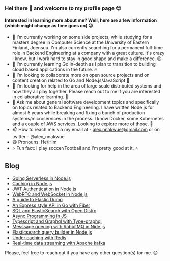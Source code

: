 ### Hei there 👋 and welcome to my profile page :blush:

#### Interested in learning more about me? Well, here are a few information (which might change as time goes on) 😉


- 🔭 I’m currently working on some side projects, while studying for a masters degree in Computer Science at the University of Eastern Finland, Joensuu. I'm also currently searching for a permanent full-time role in Backend Engineering at a company with a great culture. It's crazy I know, but I work hard to stay in good shape and make a difference. :wink:
- 🌱 I’m currently learning Go in-depth as I plan to transition to building cloud based applications in the future. :fire:
- 👯 I’m looking to collaborate more on open source projects and on content creation related to Go and Node.js/JavaScript :eyes:
- 🤔 I’m looking for help in the area of large scale distributed systems and how they all play together. Please reach out to me if you are interested in collaborative learning. :eyes:
- 💬 Ask me about general software development topics and specifically on topics related to Backend Engineering. I have written Node.js for almost 5 years while breaking and fixing a bunch of production systems/microservices in the process. I know Docker, some Kubernetes and a couple of AWS services. Looking to explore more of those. :yellow_heart:
- 📫 How to reach me: via my email at - alex.nnakwue@gmail.com or on twitter -  @alex_nnakwue
- 😄 Pronouns: He/Him
- ⚡ Fun fact: I play soccer/Football and I'm pretty good at it. :star:


## Blog

- [Going Serverless in Node.js](https://blog.logrocket.com/going-serverless-node-js-apps/)
- [Caching in Node.js](https://blog.logrocket.com/caching-node-js-optimizing-app-performance-redis/)
- [JWT Authentication in Node.js](https://blog.logrocket.com/jwt-authentication-from-scratch-vue-js-node-js/)
- [WebRTC and WebSocket in Node.js](https://blog.logrocket.com/webrtc-over-websocket-in-node-js/)
- [A guide to Elastic Dump](https://blog.logrocket.com/a-practical-guide-to-working-with-elasticdump/)
- [An Express style API in Go with Fiber](https://blog.logrocket.com/express-style-api-go-fiber/)
- [SQL and ElasticSearch with Open Distro](https://blog.logrocket.com/exploring-sql-elasticsearch-open-distro/)
- [Async Programming in JS](https://blog.logrocket.com/evolution-async-programming-javascript/)
- [Typescript and Graphql with Type-graphql](https://blog.logrocket.com/integrating-typescript-graphql/)
- [Messsage queuing with RabbitMQ in Nide.js](https://blog.logrocket.com/understanding-message-queuing-systems-using-rabbitmq/)
- [Elasticsearch query builder in Node.js](https://blog.logrocket.com/elasticsearch-query-body-builder-node-js/)
- [Under caching with Redis](https://blog.logrocket.com/guide-to-fully-understanding-redis/)
- [Real-time data streaming with Apache kafka](https://blog.logrocket.com/real-time-data-streaming-app-apache-kafka/)


Please, feel free to reach out if you have any other question(s) for me. 😉
